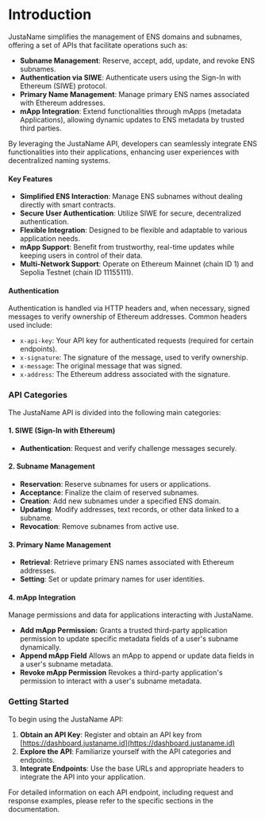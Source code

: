 # Introduction

JustaName simplifies the management of ENS domains and subnames, offering a set of APIs that facilitate operations such as:

* **Subname Management**: Reserve, accept, add, update, and revoke ENS subnames.
* **Authentication via SIWE**: Authenticate users using the Sign-In with Ethereum (SIWE) protocol.
* **Primary Name Management**: Manage primary ENS names associated with Ethereum addresses.
* **mApp Integration**: Extend functionalities through mApps (metadata Applications), allowing dynamic updates to ENS metadata by trusted third parties.

By leveraging the JustaName API, developers can seamlessly integrate ENS functionalities into their applications, enhancing user experiences with decentralized naming systems.

#### Key Features

* **Simplified ENS Interaction**: Manage ENS subnames without dealing directly with smart contracts.
* **Secure User Authentication**: Utilize SIWE for secure, decentralized authentication.
* **Flexible Integration**: Designed to be flexible and adaptable to various application needs.
* **mApp Support**: Benefit from trustworthy, real-time updates while keeping users in control of their data.
* **Multi-Network Support**: Operate on Ethereum Mainnet (chain ID 1) and Sepolia Testnet (chain ID 11155111).

#### Authentication

Authentication is handled via HTTP headers and, when necessary, signed messages to verify ownership of Ethereum addresses. Common headers used include:

* `x-api-key`: Your API key for authenticated requests (required for certain endpoints).
* `x-signature`: The signature of the message, used to verify ownership.
* `x-message`: The original message that was signed.
* `x-address`: The Ethereum address associated with the signature.

### API Categories

The JustaName API is divided into the following main categories:

#### 1. **SIWE (Sign-In with Ethereum)**

* **Authentication**: Request and verify challenge messages securely.

#### 2. Subname **Management**

* **Reservation**: Reserve subnames for users or applications.
* **Acceptance**: Finalize the claim of reserved subnames.
* **Creation**: Add new subnames under a specified ENS domain.
* **Updating**: Modify addresses, text records, or other data linked to a subname.
* **Revocation**: Remove subnames from active use.

#### 3. **Primary Name Management**

* **Retrieval**: Retrieve primary ENS names associated with Ethereum addresses.
* **Setting**: Set or update primary names for user identities.

#### 4. **mApp Integration**

Manage permissions and data for applications interacting with JustaName.

* **Add mApp Permission:** Grants a trusted third-party application permission to update specific metadata fields of a user's subname dynamically.
* **Append mApp Field** Allows an mApp to append or update data fields in a user's subname metadata.
* **Revoke mApp Permission** Revokes a third-party application's permission to interact with a user's subname metadata.

### Getting Started

To begin using the JustaName API:

1. **Obtain an API Key**: Register and obtain an API key from [https://dashboard.justaname.id](https://dashboard.justaname.id)
2. **Explore the API**: Familiarize yourself with the API categories and endpoints.
3. **Integrate Endpoints**: Use the base URLs and appropriate headers to integrate the API into your application.

For detailed information on each API endpoint, including request and response examples, please refer to the specific sections in the documentation.
